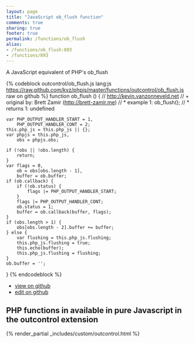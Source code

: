 ```yaml
---
layout: page
title: "JavaScript ob_flush function"
comments: true
sharing: true
footer: true
permalink: /functions/ob_flush
alias:
- /functions/ob_flush:893
- /functions/893
---
```

<!-- Generated by Rakefile:build -->
A JavaScript equivalent of PHP's ob_flush

{% codeblock outcontrol/ob_flush.js lang:js https://raw.github.com/kvz/phpjs/master/functions/outcontrol/ob_flush.js raw on github %}
function ob_flush () {
    // http://kevin.vanzonneveld.net
    // +   original by: Brett Zamir (http://brett-zamir.me)
    // *     example 1: ob_flush();
    // *     returns 1: undefined

    var PHP_OUTPUT_HANDLER_START = 1,
        PHP_OUTPUT_HANDLER_CONT = 2;
    this.php_js = this.php_js || {};
    var phpjs = this.php_js,
        obs = phpjs.obs;

    if (!obs || !obs.length) {
        return;
    }
    var flags = 0,
        ob = obs[obs.length - 1],
        buffer = ob.buffer;
    if (ob.callback) {
        if (!ob.status) {
            flags |= PHP_OUTPUT_HANDLER_START;
        }
        flags |= PHP_OUTPUT_HANDLER_CONT;
        ob.status = 1;
        buffer = ob.callback(buffer, flags);
    }
    if (obs.length > 1) {
        obs[obs.length - 2].buffer += buffer;
    } else {
        var flushing = this.php_js.flushing;
        this.php_js.flushing = true;
        this.echo(buffer);
        this.php_js.flushing = flushing;
    }
    ob.buffer = '';
}
{% endcodeblock %}

 - [view on github](https://github.com/kvz/phpjs/blob/master/functions/outcontrol/ob_flush.js)
 - [edit on github](https://github.com/kvz/phpjs/edit/master/functions/outcontrol/ob_flush.js)

## PHP functions in available in pure Javascript in the outcontrol extension
{% render_partial _includes/custom/outcontrol.html %}
